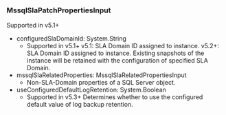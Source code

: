 ### MssqlSlaPatchPropertiesInput
Supported in v5.1+

- configuredSlaDomainId: System.String
  - Supported in v5.1+
      v5.1: SLA Domain ID assigned to instance.
      v5.2+: SLA Domain ID assigned to instance. Existing snapshots of the instance will be retained with the configuration of specified SLA Domain.
- mssqlSlaRelatedProperties: MssqlSlaRelatedPropertiesInput
  - Non-SLA-Domain properties of a SQL Server object.
- useConfiguredDefaultLogRetention: System.Boolean
  - Supported in v5.3+
      Determines whether to use the configured default value of log backup retention.
